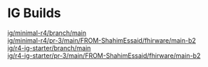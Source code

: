 # IG Builds  
[ig/minimal-r4/branch/main](https://ShahimEssaid.github.io/tmp-io/ig/minimal-r4/branch/main/index.html?version=cea9d36728faccb1d6dd1d3b455ed28f7fe06169)  
[ig/minimal-r4/pr-3/main/FROM-ShahimEssaid/fhirware/main-b2](https://ShahimEssaid.github.io/tmp-io/ig/minimal-r4/pr-3/main/FROM-ShahimEssaid/fhirware/main-b2/index.html?version=29f5646ecb0841660d3b3ba60dab4fb5c687bbe7)  
[ig/r4-ig-starter/branch/main](https://ShahimEssaid.github.io/tmp-io/ig/r4-ig-starter/branch/main/index.html)  
[ig/r4-ig-starter/pr-3/main/FROM-ShahimEssaid/fhirware/main-b2](https://ShahimEssaid.github.io/tmp-io/ig/r4-ig-starter/pr-3/main/FROM-ShahimEssaid/fhirware/main-b2/index.html?version=29f5646ecb0841660d3b3ba60dab4fb5c687bbe7)  
